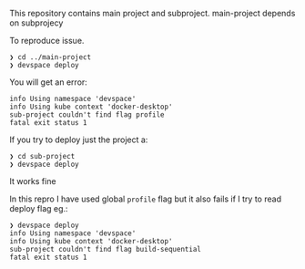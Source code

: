 This repository contains main project and subproject.
main-project depends on subprojecy

To reproduce issue.
```
❯ cd ../main-project
❯ devspace deploy
```

You will get an error:
```
info Using namespace 'devspace'
info Using kube context 'docker-desktop'
sub-project couldn't find flag profile
fatal exit status 1
```

If you try to deploy just the project a:
```
❯ cd sub-project
❯ devspace deploy
```

It works fine

In this repro I have used global `profile`  flag but it also fails if I try to read deploy flag eg.:
```
❯ devspace deploy
info Using namespace 'devspace'
info Using kube context 'docker-desktop'
sub-project couldn't find flag build-sequential
fatal exit status 1
```
